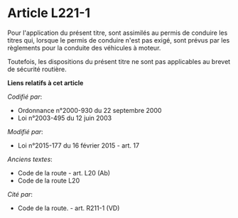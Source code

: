 # Article L221-1

Pour l'application du présent titre, sont assimilés au permis de conduire les titres qui, lorsque le permis de conduire n'est
pas exigé, sont prévus par les règlements pour la conduite des véhicules à moteur.

Toutefois, les dispositions du présent titre ne sont pas applicables au brevet de sécurité routière.

**Liens relatifs à cet article**

_Codifié par_:

  - Ordonnance n°2000-930 du 22 septembre 2000
  - Loi n°2003-495 du 12 juin 2003

_Modifié par_:

  - Loi n°2015-177 du 16 février 2015 - art. 17

_Anciens textes_:

  - Code de la route - art. L20 (Ab)
  - Code de la route L20

_Cité par_:

  - Code de la route. - art. R211-1 (VD)
